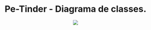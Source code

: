 
<div style="display: inline_block" align="center">
  <h1>Pe-Tinder - Diagrama de classes.</h1>
  <img src="https://user-images.githubusercontent.com/87160095/204638103-d22b7ea8-20c1-427f-aee9-fc072b3f7917.png"/> 
</div>

